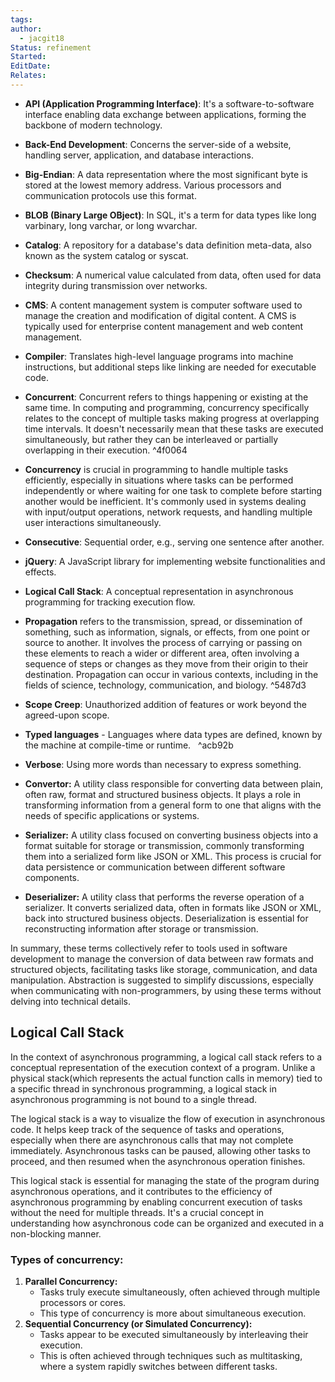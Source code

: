 ```yaml
---
tags: 
author:
  - jacgit18
Status: refinement
Started: 
EditDate: 
Relates:
---
```

- **API (Application Programming Interface)**: It's a software-to-software interface enabling data exchange between applications, forming the backbone of modern technology.

- **Back-End Development**: Concerns the server-side of a website, handling server, application, and database interactions.

- **Big-Endian**: A data representation where the most significant byte is stored at the lowest memory address. Various processors and communication protocols use this format.

- **BLOB (Binary Large OBject)**: In SQL, it's a term for data types like long varbinary, long varchar, or long wvarchar.

- **Catalog**: A repository for a database's data definition meta-data, also known as the system catalog or syscat.

- **Checksum**: A numerical value calculated from data, often used for data integrity during transmission over networks.

- **CMS**:  A content management system is computer software used to manage the creation and modification of digital content. A CMS is typically used for enterprise content management and web content management.

- **Compiler**: Translates high-level language programs into machine instructions, but additional steps like linking are needed for executable code.

- **Concurrent**: Concurrent refers to things happening or existing at the same time. In computing and programming, concurrency specifically relates to the concept of multiple tasks making progress at overlapping time intervals. It doesn't necessarily mean that these tasks are executed simultaneously, but rather they can be interleaved or partially overlapping in their execution.
 ^4f0064

- **Concurrency** is crucial in programming to handle multiple tasks efficiently, especially in situations where tasks can be performed independently or where waiting for one task to complete before starting another would be inefficient. It's commonly used in systems dealing with input/output operations, network requests, and handling multiple user interactions simultaneously.

- **Consecutive**: Sequential order, e.g., serving one sentence after another.

- **jQuery**: A JavaScript library for implementing website functionalities and effects.

- **Logical Call Stack**: A conceptual representation in asynchronous programming for tracking execution flow.

- **Propagation** refers to the transmission, spread, or dissemination of something, such as information, signals, or effects, from one point or source to another. It involves the process of carrying or passing on these elements to reach a wider or different area, often involving a sequence of steps or changes as they move from their origin to their destination. Propagation can occur in various contexts, including in the fields of science, technology, communication, and biology. ^5487d3

- **Scope Creep**: Unauthorized addition of features or work beyond the agreed-upon scope.

- **Typed languages** - Languages where data types are defined, known by the machine at compile-time or runtime.   ^acb92b

- **Verbose**: Using more words than necessary to express something.


- **Convertor:** A utility class responsible for converting data between plain, often raw, format and structured business objects. It plays a role in transforming information from a general form to one that aligns with the needs of specific applications or systems.

- **Serializer:** A utility class focused on converting business objects into a format suitable for storage or transmission, commonly transforming them into a serialized form like JSON or XML. This process is crucial for data persistence or communication between different software components.

- **Deserializer:** A utility class that performs the reverse operation of a serializer. It converts serialized data, often in formats like JSON or XML, back into structured business objects. Deserialization is essential for reconstructing information after storage or transmission.

In summary, these terms collectively refer to tools used in software development to manage the conversion of data between raw formats and structured objects, facilitating tasks like storage, communication, and data manipulation. Abstraction is suggested to simplify discussions, especially when communicating with non-programmers, by using these terms without delving into technical details.




## Logical Call Stack
In the context of asynchronous programming, a logical call stack refers to a conceptual representation of the execution context of a program. Unlike a physical stack(which represents the actual function calls in memory) tied to a specific thread in synchronous programming, a logical stack in asynchronous programming is not bound to a single thread.

The logical stack is a way to visualize the flow of execution in asynchronous code. It helps keep track of the sequence of tasks and operations, especially when there are asynchronous calls that may not complete immediately. Asynchronous tasks can be paused, allowing other tasks to proceed, and then resumed when the asynchronous operation finishes.

This logical stack is essential for managing the state of the program during asynchronous operations, and it contributes to the efficiency of asynchronous programming by enabling concurrent execution of tasks without the need for multiple threads. It's a crucial concept in understanding how asynchronous code can be organized and executed in a non-blocking manner.



### Types of concurrency:
1. **Parallel Concurrency:**
    - Tasks truly execute simultaneously, often achieved through multiple processors or cores.
    - This type of concurrency is more about simultaneous execution.
2. **Sequential Concurrency (or Simulated Concurrency):**
    - Tasks appear to be executed simultaneously by interleaving their execution.
    - This is often achieved through techniques such as multitasking, where a system rapidly switches between different tasks.
